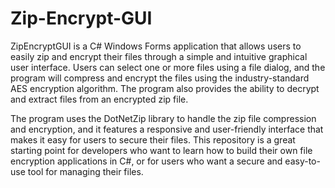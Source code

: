 # Zip-Encrypt-GUI
ZipEncryptGUI is a C# Windows Forms application that allows users to easily zip and encrypt their files through a simple and intuitive graphical user interface. Users can select one or more files using a file dialog, and the program will compress and encrypt the files using the industry-standard AES encryption algorithm. The program also provides the ability to decrypt and extract files from an encrypted zip file.

The program uses the DotNetZip library to handle the zip file compression and encryption, and it features a responsive and user-friendly interface that makes it easy for users to secure their files. This repository is a great starting point for developers who want to learn how to build their own file encryption applications in C#, or for users who want a secure and easy-to-use tool for managing their files.
